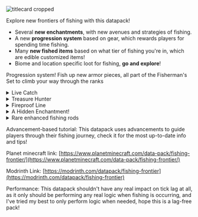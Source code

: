 ![titlecard cropped](https://cdn.modrinth.com/data/cached_images/6642b71c36133b5e13ff86ce5ff056bf7ff1437c.jpeg)


Explore new frontiers of fishing with this datapack! 
- Several **new enchantments**, with new avenues and strategies of fishing. 
- A new **progression system** based on gear, which rewards players for spending time fishing.
- Many **new fished items** based on what tier of fishing you're in, which are edible customized items!
- Biome and location specific loot for fishing, **go and explore**!

Progression system!
Fish up new armor pieces, all part of the Fisherman's Set to climb your way through the ranks 

<details>
<summary>Live Catch</summary>

>Catch live creatures loaded with goodies using this new enchantment. Some are useful in more ways than just slaying them... 

</details>

<details>
<summary>Treasure Hunter</summary>

>Use this enchantment to not only fish up loot crates, but encourages fishers to explore and find rare structures to be able to fish up loot crates that let you collect armor trims!

</details>

<details>
<summary>Fireproof Line</summary>

>This enchantment unlocks the ability to fish in lava, and combines with the other enchantments for an entire new dimension of fishing! The overworld has some lava loot, but the nether is the main place for lava fishing!

</details>

<details>
<summary>A Hidden Enchantment!</summary>

>Rumors tell of an enchantment only the most dedicated fisherman are able to fish up, will you find it?

</details>

<details>
<summary>Rare enhanced fishing rods</summary>

>You may encounter fishing rods with enhanced Lure enchantments on them, letting you fish faster than before, the maximum that can come up is Lure 5, but be careful when combining it with other rods! If the other rod has lure, the level will be clamped to 3 in the resulting rod!
  
</details>

Advancement-based tutorial:
This datapack uses advancements to guide players through their fishing journey, check it for the most up-to-date info and tips!

Planet minecraft link: [https://www.planetminecraft.com/data-pack/fishing-frontier/](https://www.planetminecraft.com/data-pack/fishing-frontier/)

Modrinth Link: [https://modrinth.com/datapack/fishing-frontier](https://modrinth.com/datapack/fishing-frontier)

Performance: This datapack shouldn't have any real impact on tick lag at all, as it only should be performing any real logic when fishing is occurring, and I've tried my best to only perform logic when needed, hope this is a lag-free pack!
